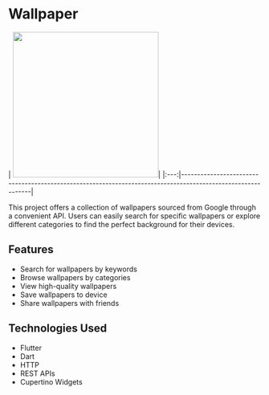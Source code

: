 # Wallpaper

| <img src='https://github.com/Bilol4391/wallpaper_app/blob/main/assets/outputs/Wallpaper.png' width='290'>|
|:---:|-------------------------------------------------------------------------------------------------------------|

This project offers a collection of wallpapers sourced from Google through a convenient API. Users can easily search for specific wallpapers or explore different categories to find the perfect background for their devices.

## Features

- Search for wallpapers by keywords
- Browse wallpapers by categories
- View high-quality wallpapers
- Save wallpapers to device
- Share wallpapers with friends

## Technologies Used

- Flutter
- Dart
- HTTP
- REST APIs
- Cupertino Widgets

